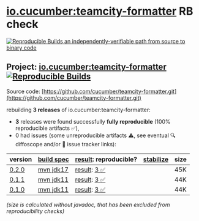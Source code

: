 [io.cucumber:teamcity-formatter](https://central.sonatype.com/artifact/io.cucumber/teamcity-formatter/versions) RB check
=======

[![Reproducible Builds](https://reproducible-builds.org/images/logos/rb.svg) an independently-verifiable path from source to binary code](https://reproducible-builds.org/)

## Project: [io.cucumber:teamcity-formatter](https://central.sonatype.com/artifact/io.cucumber/teamcity-formatter/versions) [![Reproducible Builds](https://img.shields.io/endpoint?url=https://raw.githubusercontent.com/jvm-repo-rebuild/reproducible-central/master/content/io/cucumber/teamcity-formatter/badge.json)](https://github.com/jvm-repo-rebuild/reproducible-central/blob/master/content/io/cucumber/teamcity-formatter/README.md)

Source code: [https://github.com/cucumber/teamcity-formatter.git](https://github.com/cucumber/teamcity-formatter.git)

rebuilding **3 releases** of io.cucumber:teamcity-formatter:
- **3** releases were found successfully **fully reproducible** (100% reproducible artifacts :white_check_mark:),
- 0 had issues (some unreproducible artifacts :warning:, see eventual :mag: diffoscope and/or :memo: issue tracker links):

| version | [build spec](/BUILDSPEC.md) | [result](https://reproducible-builds.org/docs/jvm/): reproducible? | [stabilize](https://github.com/google/oss-rebuild/blob/main/cmd/stabilize/README.md) | size |
| -- | --------- | ------ | ------ | -- |
| [0.2.0](https://central.sonatype.com/artifact/io.cucumber/teamcity-formatter/0.2.0/pom) | [mvn jdk17](teamcity-formatter-0.2.0.buildspec) | [result](teamcity-formatter-0.2.0.buildinfo): [3 :white_check_mark: ](teamcity-formatter-0.2.0.buildcompare) | | 45K |
| [0.1.1](https://central.sonatype.com/artifact/io.cucumber/teamcity-formatter/0.1.1/pom) | [mvn jdk11](teamcity-formatter-0.1.1.buildspec) | [result](teamcity-formatter-0.1.1.buildinfo): [3 :white_check_mark: ](teamcity-formatter-0.1.1.buildcompare) | | 44K |
| [0.1.0](https://central.sonatype.com/artifact/io.cucumber/teamcity-formatter/0.1.0/pom) | [mvn jdk11](teamcity-formatter-0.1.0.buildspec) | [result](teamcity-formatter-0.1.0.buildinfo): [3 :white_check_mark: ](teamcity-formatter-0.1.0.buildcompare) | | 44K |

<i>(size is calculated without javadoc, that has been excluded from reproducibility checks)</i>

